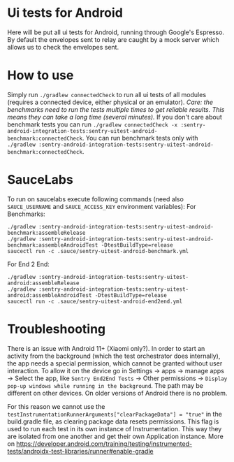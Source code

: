 Ui tests for Android
===========
Here will be put all ui tests for Android, running through Google's Espresso.
By default the envelopes sent to relay are caught by a mock server which allows us to check the envelopes sent.

# How to use

Simply run `./gradlew connectedCheck` to run all ui tests of all modules (requires a connected device, either physical or an emulator).
_Care: the benchmarks need to run the tests multiple times to get reliable results. This means they can take a long time (several minutes)._
If you don't care about benchmark tests you can run `./gradlew connectedCheck -x :sentry-android-integration-tests:sentry-uitest-android-benchmark:connectedCheck`.
You can run benchmark tests only with `./gradlew :sentry-android-integration-tests:sentry-uitest-android-benchmark:connectedCheck`.

# SauceLabs
To run on saucelabs execute following commands (need also `SAUCE_USERNAME` and `SAUCE_ACCESS_KEY` environment variables):
For Benchmarks:
```
./gradlew :sentry-android-integration-tests:sentry-uitest-android-benchmark:assembleRelease
./gradlew :sentry-android-integration-tests:sentry-uitest-android-benchmark:assembleAndroidTest -DtestBuildType=release
saucectl run -c .sauce/sentry-uitest-android-benchmark.yml
```
For End 2 End:
```
./gradlew :sentry-android-integration-tests:sentry-uitest-android:assembleRelease
./gradlew :sentry-android-integration-tests:sentry-uitest-android:assembleAndroidTest -DtestBuildType=release
saucectl run -c .sauce/sentry-uitest-android-end2end.yml
```

# Troubleshooting

There is an issue with Android 11+ (Xiaomi only?).
In order to start an activity from the background (which the test orchestrator does internally), the app needs a special permission, which cannot be granted without user interaction.
To allow it on the device go in Settings -> apps -> manage apps -> Select the app, like `Sentry End2End Tests` -> Other permissions -> `Display pop-up windows while running in the background`.
The path may be different on other devices.
On older versions of Android there is no problem.

For this reason we cannot use the `testInstrumentationRunnerArguments["clearPackageData"] = "true"` in the build.gradle file, as clearing package data resets permissions.
This flag is used to run each test in its own instance of Instrumentation. This way they are isolated from one another and get their own Application instance.
More on https://developer.android.com/training/testing/instrumented-tests/androidx-test-libraries/runner#enable-gradle 

